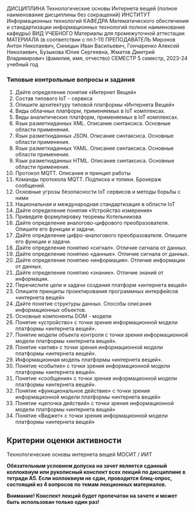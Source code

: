 ДИСЦИПЛИНА Технологические основы Интернета вещей
(полное наименование дисциплины без сокращений)
ИНСТИТУТ Информационных технологий
КАФЕДРА
Математического обеспечения и стандартизации
информационных технологий
полное наименование кафедры)
ВИД УЧЕБНОГО Материалы для промежуточной аттестации
МАТЕРИАЛА (в соответствии с пп.1-11)
ПРЕПОДАВАТЕЛЬ
Миронов Антон Николаевич, Синицын Иван Васильевич,
Гончаренко Алексей Николаевич, Бузыкова Юлия Сергеевна,
Жматов Дмитрий Владимирович
(фамилия, имя, отчество)
СЕМЕСТР 5 семестр, 2023-24 учебный год

### Типовые контрольные вопросы и задания
1. Дайте определение понятия «Интернет Вещей»
2. Состав типового IoT - сервиса
3. Опишите архитектуру типовой платформы «Интернета Вещей»
4. Виды облачных платформ, применяемых в IoT комплексах.
5. Виды аналитических платформ, применяемых в IoT комплексах.
6. Язык разметкиданных XML. Описание синтаксиса. Основные области применения.
7. Язык разметкиданных JSON. Описание синтаксиса. Основные области применения.
8. Язык разметкиданных YAML. Описание синтаксиса. Основные области применения.
9. Язык разметкиданных HTML. Описание синтаксиса. Основные области применения.
10. Протокол MQTT. Описание и принцип работы
11. Команды протокола MQTT. Подписка и топики. Брокераж сообщений.
12. Основные угрозы безопасности IoT сервисов и методы борьбы с ними
13. Национальная и международная стандартизация в области IoT
14. Дайте определение понятия «Устройство измерения»
15. Приведите формулировку теоремы Котельникова
16. Дайте определение аналогово-цифрового преобразователя. Опишите его функции и задачи.
17. Дайте определение цифро-аналогового преобразователя. Опишите его функции и задачи.
18. Дайте определение понятию «сигнал». Отличие сигнала от данных.
19. Дайте определение понятию «данные». Отличие сигнала от данных.
20. Дайте определение понятию «информация». Отличие информации от данных.
21. Дайте определение понятию «знание». Отличие знаний от информации.
22. Перечислите цели и задачи создания платформ «интернета вещей»
23. Опишите принципы проектирования программных интерфейсов «интернета вещей»
24. Дайте понятие структуры данных. Способы описания информационных объектов.
25. Основные компоненты DOM - модели
26. Понятие «устройство» с точки зрения информационной модели платформы «интернета вещей».
27. Понятие модели объекта контроля с точки зрения информационной модели платформы «интернета вещей».
28. Понятие «актив» с точки зрения информационной модели платформы «интернета вещей».
29. Информационная модель платформы «интернета вещей».
30. Понятие «событие» с точки зрения информационной модели платформы «интернета вещей».
31. Понятие «сообщения» с точки зрения информационной модели платформы «интернета вещей».
32. Понятие «функциональное действие» с точки зрения информационной модели платформы «интернета вещей»
33. Понятие «цепочка действий» с точки зрения информационной модели платформы «интернета вещей»
34. Понятие «Виджет» с точки зрения информационной модели платформы «интернета вещей»

## Критерии оценки активности
Технологические основы интернета вещей МОСИТ / ИИТ

**Обязательным условием допуска на зачет является сданный коллоквиум или рукописный конспект всех лекций по дисциплине в тетради А5. Если коллоквиум не сдан, проводится блиц-опрос, состоящий из 4 вопросов по темам лекционных материалов.**

**Внимание! Конспект лекций будет пропечатан на зачете и может быть использован только один раз!**
